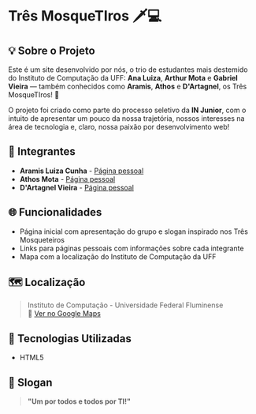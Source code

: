# Três MosqueTIros 🗡️💻

## 💡 Sobre o Projeto

Este é um site desenvolvido por nós, o trio de estudantes mais destemido do Instituto de Computação da UFF: **Ana Luiza**, **Arthur Mota** e **Gabriel Vieira** — também conhecidos como **Aramis**, **Athos** e **D'Artagnel**, os Três MosqueTIros! 💪

O projeto foi criado como parte do processo seletivo da **IN Junior**, com o intuito de apresentar um pouco da nossa trajetória, nossos interesses na área de tecnologia e, claro, nossa paixão por desenvolvimento web!

## 👥 Integrantes

- **Aramis Luiza Cunha** - [Página pessoal](AnaLuiza/pagina-individual.html)
- **Athos Mota** - [Página pessoal](Arthur/pages/paginaPessoalArthur.html)
- **D'Artagnel Vieira** - [Página pessoal](GabrielVieira/PaginaIndividualGV.html)

## 🌐 Funcionalidades

- Página inicial com apresentação do grupo e slogan inspirado nos Três Mosqueteiros
- Links para páginas pessoais com informações sobre cada integrante
- Mapa com a localização do Instituto de Computação da UFF

## 🗺️ Localização

> Instituto de Computação - Universidade Federal Fluminense  
📍 [Ver no Google Maps](https://www.google.com/maps?q=Rua+Passo+da+Pátria,+156,+Niterói,+RJ)

## 🧠 Tecnologias Utilizadas

- HTML5

## 💬 Slogan

> **"Um por todos e todos por TI!"**

